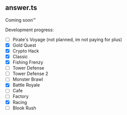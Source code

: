 ## answer.ts

Coming soon™

Development progress:

- [ ] Pirate's Voyage (not planned, im not paying for plus)
- [x] Gold Quest
- [x] Crypto Hack
- [x] Classic
- [x] Fishing Frenzy
- [ ] Tower Defense
- [ ] Tower Defense 2
- [ ] Monster Brawl
- [x] Battle Royale
- [ ] Cafe
- [ ] Factory
- [x] Racing
- [ ] Blook Rush